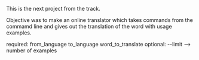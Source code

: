 This is the next project from the track.

Objective was to make an online translator which takes commands from the commamd line and gives out the translation of the word with usage examples.

required: from_language to_language word_to_translate
optional: --limit --> number of examples